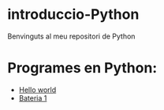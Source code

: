 # introduccio-Python

Benvinguts al meu repositori de Python

# Programes en Python:

- [Hello world](hello_world.py)
- [Bateria 1](Bateria1.py)
